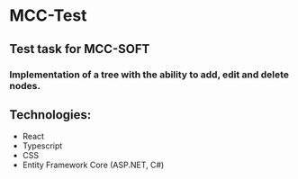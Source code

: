 # MCC-Test
## Test task for MCC-SOFT

### Implementation of a tree with the ability to add, edit and delete nodes.

## Technologies:
- React
- Typescript
- CSS
- Entity Framework Core (ASP.NET, C#)

